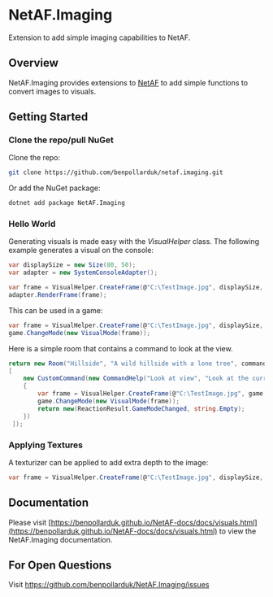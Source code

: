 # NetAF.Imaging
Extension to add simple imaging capabilities to NetAF.

## Overview
NetAF.Imaging provides extensions to [NetAF](https://github.com/benpollarduk/NetAF) to add simple functions to convert images to visuals.

## Getting Started

### Clone the repo/pull NuGet
Clone the repo:
```bash
git clone https://github.com/benpollarduk/netaf.imaging.git
```
Or add the NuGet package:
```bash
dotnet add package NetAF.Imaging
```

### Hello World
Generating visuals is made easy with the *VisualHelper* class. The following example generates a visual on the console:
```csharp
var displaySize = new Size(80, 50);
var adapter = new SystemConsoleAdapter();

var frame = VisualHelper.CreateFrame(@"C:\TestImage.jpg", displaySize, CellAspectRatio.Console);
adapter.RenderFrame(frame);
```

This can be used in a game:

```csharp
var frame = VisualHelper.CreateFrame(@"C:\TestImage.jpg", displaySize, CellAspectRatio.Console);
game.ChangeMode(new VisualMode(frame));
```

Here is a simple room that contains a command to look at the view.
```csharp
return new Room("Hillside", "A wild hillside with a lone tree", commands:
[
    new CustomCommand(new CommandHelp("Look at view", "Look at the current view."), true, true, (game, args) =>
    {
        var frame = VisualHelper.CreateFrame(@"C:\TestImage.jpg", game.Configuration.DisplaySize, CellAspectRatio.Console);
        game.ChangeMode(new VisualMode(frame));
        return new(ReactionResult.GameModeChanged, string.Empty);
    })
 ]);
```

### Applying Textures
A texturizer can be applied to add extra depth to the image:

```csharp
var frame = VisualHelper.CreateFrame(@"C:\TestImage.jpg", displaySize, CellAspectRatio.Console, new BrightnessTexturizer());
```

## Documentation
Please visit [https://benpollarduk.github.io/NetAF-docs/docs/visuals.html](https://benpollarduk.github.io/NetAF-docs/docs/visuals.html) to view the NetAF.Imaging documentation.

## For Open Questions
Visit https://github.com/benpollarduk/NetAF.Imaging/issues

